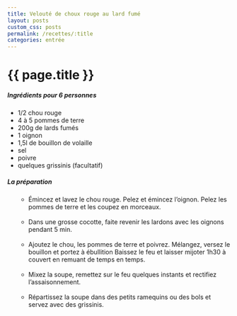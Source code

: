 ```yaml
---
title: Velouté de choux rouge au lard fumé
layout: posts
custom_css: posts
permalink: /recettes/:title
categories: entrée
---
```


# {{ page.title }}

##### Ingrédients pour 6 personnes

- 1/2 chou rouge
- 4 à 5 pommes de terre
- 200g de lards fumés
- 1 oignon
- 1,5l de bouillon de volaille
- sel
- poivre
- quelques grissinis (facultatif)

##### La préparation

<ul id="prepa">

<section id="categories" markdown="1">

- Émincez et lavez le chou rouge. Pelez et émincez l’oignon. Pelez les pommes de terre et les coupez en morceaux.<br><br>
- Dans une grosse cocotte, faite revenir les lardons avec les oignons pendant 5 min.<br><br>
- Ajoutez le chou, les pommes de terre et poivrez. Mélangez, versez le bouillon et portez à ébullition Baissez le feu et laisser mijoter 1h30 à couvert en remuant de temps en temps.<br><br>
- Mixez la soupe, remettez sur le feu quelques instants et rectifiez l’assaisonnement.<br><br>
- Répartissez la soupe dans des petits ramequins ou des bols et servez avec des grissinis.<br><br>

</section>

</ul>